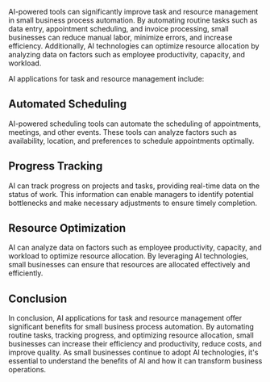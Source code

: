 

AI-powered tools can significantly improve task and resource management in small business process automation. By automating routine tasks such as data entry, appointment scheduling, and invoice processing, small businesses can reduce manual labor, minimize errors, and increase efficiency. Additionally, AI technologies can optimize resource allocation by analyzing data on factors such as employee productivity, capacity, and workload.

AI applications for task and resource management include:

Automated Scheduling
--------------------

AI-powered scheduling tools can automate the scheduling of appointments, meetings, and other events. These tools can analyze factors such as availability, location, and preferences to schedule appointments optimally.

Progress Tracking
-----------------

AI can track progress on projects and tasks, providing real-time data on the status of work. This information can enable managers to identify potential bottlenecks and make necessary adjustments to ensure timely completion.

Resource Optimization
---------------------

AI can analyze data on factors such as employee productivity, capacity, and workload to optimize resource allocation. By leveraging AI technologies, small businesses can ensure that resources are allocated effectively and efficiently.

Conclusion
----------

In conclusion, AI applications for task and resource management offer significant benefits for small business process automation. By automating routine tasks, tracking progress, and optimizing resource allocation, small businesses can increase their efficiency and productivity, reduce costs, and improve quality. As small businesses continue to adopt AI technologies, it's essential to understand the benefits of AI and how it can transform business operations.
